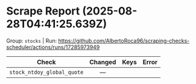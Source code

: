 # Scrape Report (2025-08-28T04:41:25.639Z)

Group: `stocks`  |  Run: https://github.com/AlbertoRoca96/scraping-checks-scheduler/actions/runs/17285973949

| Check | Changed | Keys | Error |
|---|:---:|:--|:--|
| `stock_ntdoy_global_quote` | — |  |  |
